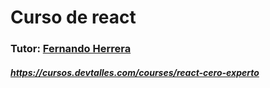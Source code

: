# Curso de react

### Tutor: [Fernando Herrera](https://cursos.devtalles.com/courses/react-cero-experto) 

##### https://cursos.devtalles.com/courses/react-cero-experto